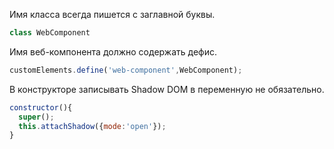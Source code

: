 Имя класса всегда пишется с заглавной буквы.
```javascript
class WebComponent
```

Имя веб-компонента должно содержать дефис.
```javascript
customElements.define('web-component',WebComponent);
```

В конструкторе записывать Shadow DOM в переменную не обязательно.
```javascript
constructor(){
  super();
  this.attachShadow({mode:'open'});
}
```